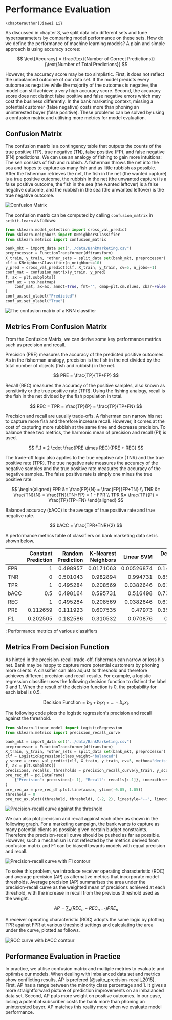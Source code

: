 # Performance Evaluation
```{=latex}
\chapterauthor{Jiawei Li}
```

As discussed in chapter 3, we split data into different sets and tune hyperparameters by comparing model performance on these sets. How do we define the performance of machine learning models? A plain and simple approach is using accuracy scores:

$$
\text{Accuracy} = \frac{\text{Number of Correct Predictions}}{\text{Number of Total Predictions}}
$$

However, the accuracy score may be too simplistic. First, it does not reflect the unbalanced outcome of our data set. If the model predicts every outcome as negative while the majority of the outcomes is negative, the model can still achieve a very high accuracy score. Second, the accuracy score does not distinct false positive and false negative errors which may cost the business differently. In the bank marketing context, missing a potential customer (false negative) costs more than phoning an uninterested buyer (false positive). These problems can be solved by using a confusion matrix and utilising more metrics for model evaluation. 

## Confusion Matrix
The confusion matrix is a contingency table that outputs the counts of the true positive (TP), true negative (TN), false positive (FP), and false negative (FN) predictions. We can use an analogy of fishing to gain more intuitions: The sea consists of fish and rubbish. A fisherman throws the net into the sea and hopes to capture as many fish and as little rubbish as possible. After the fisherman retrieves the net, the fish in the net (the wanted capture) is a true positive outcome, the rubbish in the net (the unwanted capture) is a false positive outcome, the fish in the sea (the wanted leftover) is a false negative outcome, and the rubbish in the sea (the unwanted leftover) is the true negative outcome.

![Confusion Matrix](../figures/5_1_Conf_Mat.png)

The confusion matrix can be computed by calling `confusion_matrix` in `scikit-learn` as follows:

```python
from sklearn.model_selection import cross_val_predict
from sklearn.neighbors import KNeighborsClassifier
from sklearn.metrics import confusion_matrix

bank_mkt = import_data set("../data/BankMarketing.csv")
preprocessor = FunctionTransformer(dftransform)
X_train, y_train, *other_sets = split_data set(bank_mkt, preprocessor)
clf = KNeighborsClassifier(n_neighbors=10)
y_pred = cross_val_predict(clf, X_train, y_train, cv=5, n_jobs=-1)
conf_mat = confusion_matrix(y_train, y_pred)
f, ax = plt.subplots()
conf_ax = sns.heatmap(
    conf_mat, ax=ax, annot=True, fmt="", cmap=plt.cm.Blues, cbar=False
)
conf_ax.set_xlabel("Predicted")
conf_ax.set_ylabel("True")
```

![The confusion matrix of a KNN classifier](../figures/5_2_Conf_Mat_KNN.png)

## Metrics From Confusion Matrix

From the Confusion Matrix, we can derive some key performance metrics such as precision and recall. 

Precision (PRE) measures the accuracy of the predicted positive outcomes. As in the fisherman analogy, precision is the fish in the net divided by the total number of objects (fish and rubbish) in the net.

$$
PRE = \frac{TP}{TP+FP}
$$

Recall (REC) measures the accuracy of the positive samples, also known as sensitivity or the true positive rate (TPR). Using the fishing analogy, recall is the fish in the net divided by the fish population in total.

$$
REC = TPR = \frac{TP}{P} = \frac{TP}{TP+FN}
$$

Precision and recall are usually trade-offs. A fisherman can narrow his net to capture more fish and therefore increase recall. However, it comes at the cost of capturing more rubbish at the same time and decrease precision. To balance these two metrics, the harmonic mean of precision and recall (F1) is used.

$$
F_1 = 2 \cdot \frac{PRE \times REC}{PRE + REC}
$$

The trade-off logic also applies to the true negative rate (TNR) and the true positive rate (TPR). The true negative rate measures the accuracy of the negative samples and the true positive rate measures the accuracy of the negative samples. The false positive rate is simply one minus the true positive rate.

$$
\begin{aligned}
FPR &= \frac{FP}{N} = \frac{FP}{FP+TN} \\
TNR &= \frac{TN}{N} = \frac{TN}{TN+FP} = 1 - FPR \\
TPR &= \frac{TP}{P} = \frac{TP}{TP+FN} 
\end{aligned}
$$

Balanced accuracy (bACC) is the average of true positive rate and true negative rate.

$$
bACC = \frac{TPR+TNR}{2}
$$

A performance metrics table of classifiers on bank marketing data set is shown below.

|      | Constant Prediction | Random Prediction | K-Nearest Neighbors | Linear SVM | Decision Tree | Logistic Regression |
| :--- | ------------------: | ----------------: | ------------------: | ---------: | ------------: | ------------------: |
| FPR  |                   1 |          0.498957 |           0.0171063 | 0.00526874 |      0.143419 |             0.25875 |
| TNR  |                   0 |          0.501043 |            0.982894 |   0.994731 |      0.856581 |             0.74125 |
| TPR  |                   1 |          0.495284 |            0.208569 |  0.0382646 |      0.613851 |            0.698733 |
| bACC |                 0.5 |          0.498164 |            0.595731 |   0.516498 |      0.735216 |            0.719992 |
| REC  |                   1 |          0.495284 |            0.208569 |  0.0382646 |      0.613851 |            0.698733 |
| PRE  |            0.112659 |          0.111923 |            0.607535 |    0.47973 |      0.352087 |            0.255317 |
| F1   |            0.202505 |          0.182586 |            0.310532 |   0.070876 |        0.4475 |            0.373981 |
: Performance metrics of various classifiers

## Metrics From Decision Function

As hinted in the precision-recall trade-off, fisherman can narrow or loss his net. Bank may be happy to capture more potential customers by phoning more clients. A classifier can also adjust its threshold and therefore achieves different precision and recall results. For example, a logistic regression classifier uses the following decision function to distinct the label 0 and 1. When the result of the decision function is 0, the probability for each label is 0.5.

$$
\text{Decision Function} = b_0 + b_1 x_1 + ... +b_k x_k
$$

The following code plots the logistic regression's precision and recall against the threshold.

```python
from sklearn.linear_model import LogisticRegression
from sklearn.metrics import precision_recall_curve

bank_mkt = import_data set("../data/BankMarketing.csv")
preprocessor = FunctionTransformer(dftransform)
X_train, y_train, *other_sets = split_data set(bank_mkt, preprocessor)
clf = LogisticRegression(class_weight="balanced")
y_score = cross_val_predict(clf, X_train, y_train, cv=5, method="decision_function")
f, ax = plt.subplots()
precisions, recalls, thresholds = precision_recall_curve(y_train, y_score)
pre_rec_df = pd.DataFrame(
    {"Precision": precisions[:-1], "Recall": recalls[:-1]}, index=thresholds
)
pre_rec_ax = pre_rec_df.plot.line(ax=ax, ylim=(-0.05, 1.05))
threshold = 0
pre_rec_ax.plot((threshold, threshold), (-2, 2), linestyle="--", linewidth=1)
```

![Precision-recall curve against the threshold](../figures/5_3_Pre_Rec_Logi.png)

We can also plot precision and recall against each other as shown in the following graph. For a marketing campaign, the bank wants to capture as many potential clients as possible given certain budget constraints. Therefore the precision-recall curve should be pushed as far as possible. However, such a mechanism is not reflected by the metrics derived from confusion matrix and F1 can be biased towards models with equal precision and recall.

![Precision-recall curve with F1 contour](../figures/5_4_Pre_Rec_F1.svg)

To solve this problem, we introduce receiver operating characteristic (ROC) and average precision (AP) as alternative metrics that incorporate model thresholds. Average precision (AP) summarises the area under the precision-recall curve as the weighted mean of precisions achieved at each threshold, with the increase in recall from the previous threshold used as the weight.

$$
AP = \sum_{n} (REC_n - REC_{n-1})PRE_n
$$

A receiver operating characteristic (ROC) adopts the same logic by plotting TPR against FPR at various threshold settings and calculating the area under the curve, plotted as follows. 

![ROC curve with bACC contour](../figures/5_5_ROC_bACC.svg)

## Performance Evaluation in Practice

In practice, we utilise confusion matrix and multiple metrics to evaluate and optimise our models. When dealing with imbalanced data set and metrics show conflicting results, AP is prefered [@saito_precision-recall_2015]. First, AP has a range between the minority class percentage and 1. It gives a more straightforward picture of prediction improvements on an imbalanced data set. Second, AP puts more weight on positive outcomes. In our case, losing a potential subscriber costs the bank more than phoning an uninterested buyer. AP matches this reality more when we evaluate model performance.
